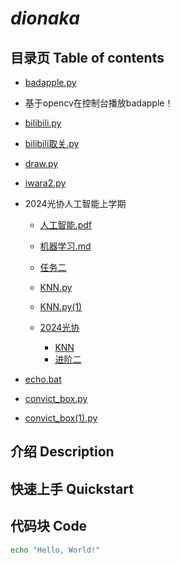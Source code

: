 # *dionaka*

## 目录页 Table of contents

- [badapple.py](badapple.py) 
- 基于opencv在控制台播放badapple！

- [bilibili.py](bilibili.py)

- [bilibili取关.py](bilibili取关.py)

- [draw.py](draw.py)

- [iwara2.py](iwara2.py)

- 2024光协人工智能上学期
  - [人工智能.pdf](人工智能.pdf)
  - [机器学习.md](机器学习.md)
  - [任务二](new.py)
  - [KNN.py](KNN.py)
  - [KNN.py(1)](KNN.py(1))
  - [2024光协](2024光协)
    
    - [KNN](2024光协/KNN)
    - [进阶二](2024光协/进阶二)
  
- [echo.bat](echo.bat)
- [convict_box.py](convict_box.py)
- [convict_box(1).py](convict_box(1).py)

## 介绍 Description




## 快速上手 Quickstart




## 代码块 Code
```bash
echo "Hello, World!"
